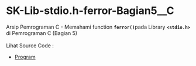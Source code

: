 # SK-Lib-stdio.h-ferror-Bagian5__C
Arsip Pemrograman C - Memahami function <code><b>ferror()</b></code>pada Library <code><b>&lt;stdio.h></b></code> di Pemrograman C (Bagian 5)<br><br>
Lihat Source Code : <br>
- <a href="https://github.com/RizkyKhapidsyah/SK-Lib-stdio.h-ferror-Bagian5__C/blob/master/SK-Lib-stdio.h-ferror-Bagian5__C/Source.c">Program</a>
